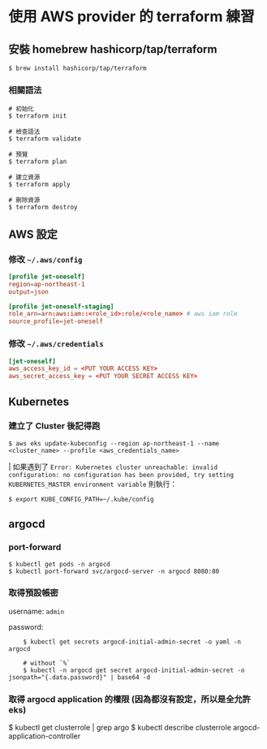 # 使用 AWS provider 的 terraform 練習
## 安裝 homebrew hashicorp/tap/terraform
```shell
$ brew install hashicorp/tap/terraform
```

### 相關語法
```shell
# 初始化
$ terraform init

# 檢查語法
$ terraform validate

# 預覽
$ terraform plan

# 建立資源
$ terraform apply

# 刪除資源
$ terraform destroy
```

## AWS 設定
### 修改 `~/.aws/config`
```conf
[profile jet-oneself]
region=ap-northeast-1
output=json

[profile jet-oneself-staging]
role_arn=arn:aws:iam::<role_id>:role/<role_name> # aws iam role
source_profile=jet-oneself
```

### 修改 `~/.aws/credentials`
```conf
[jet-oneself]
aws_access_key_id = <PUT YOUR ACCESS KEY>
aws_secret_access_key = <PUT YOUR SECRET ACCESS KEY>
```

## Kubernetes
### 建立了 Cluster 後記得跑
```shell
$ aws eks update-kubeconfig --region ap-northeast-1 --name <cluster_name> --profile <aws_credentials_name>
```

| 如果遇到了 `Error: Kubernetes cluster unreachable: invalid configuration: no configuration has been provided, try setting KUBERNETES_MASTER environment variable`
則執行：
```shell
$ export KUBE_CONFIG_PATH=~/.kube/config
```

## argocd
### port-forward
```shell
$ kubectl get pods -n argocd
$ kubectl port-forward svc/argocd-server -n argocd 8080:80
```

### 取得預設帳密
username: `admin`

password: 
```shell
	$ kubectl get secrets argocd-initial-admin-secret -o yaml -n argocd

	# without `%`
	$ kubectl -n argocd get secret argocd-initial-admin-secret -o jsonpath="{.data.password}" | base64 -d
```

### 取得 argocd application 的權限 (因為都沒有設定，所以是全允許 eks)
$ kubectl get clusterrole | grep argo
$ kubectl describe clusterrole argocd-application-controller